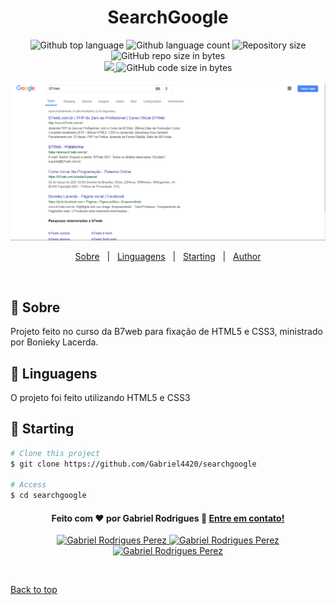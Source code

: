
<h1 align="center">SearchGoogle</h1>

<p align="center">
  <img alt="Github top language" src="https://img.shields.io/github/languages/top/Gabriel4420/searchgoogle?color=56BEB8">

  <img alt="Github language count" src="https://img.shields.io/github/languages/count/Gabriel4420/searchgoogle?color=56BEB8">

  <img alt="Repository size" src="https://img.shields.io/github/repo-size/Gabriel4420/searchgoogle?color=56BEB8">

  
  <img alt="GitHub repo size in bytes" src="https://img.shields.io/github/repo-size/Gabriel4420/searchgoogle?color=green">
  
  <br>
  
  <a href="https://www.codacy.com/manual/Gabriel4420/searchgoogle?utm_source=github.com&amp;utm_medium=referral&amp;utm_content=Gabriel4420/searchgoogle&amp;utm_campaign=Badge_Grade">
    <img src="https://app.codacy.com/project/badge/Grade/6dd6b46abeb14e99935a2b9ac5c6ede2"/>
  </a>
  
  <img alt="GitHub code size in bytes" src="https://img.shields.io/github/last-commit/Gabriel4420/searchgoogle">

</p>

<p align="center">
  <img alt="Gif da Aplicação" src="src/assets/HomeApp.png" />
</p>

<p align="center">
  <a href="#dart-about">Sobre</a> &#xa0; | &#xa0; 
  <a href="#rocket-technologies">Linguagens</a> &#xa0; | &#xa0;
  <a href="#checkered_flag-starting">Starting</a> &#xa0; | &#xa0;
  <a href="https://github.com/gabriel4420" target="_blank">Author</a>
</p>

<br>

## :dart: Sobre ##

Projeto feito no curso da B7web para fixação de HTML5 e CSS3, ministrado por Bonieky Lacerda.



## :rocket: Linguagens ##

O projeto foi feito utilizando HTML5 e CSS3

## :checkered_flag: Starting ##

```bash
# Clone this project
$ git clone https://github.com/Gabriel4420/searchgoogle

# Access
$ cd searchgoogle
```


<h4 align="center">
  Feito com ❤️ por Gabriel Rodrigues 👋️ <a href="mailto:gabriel_rodrigues_perez@hotmail.com">Entre em contato!</a>
</h4>

<p align="center">

  <a href="https://www.linkedin.com/in/gabriel-rodrigues-perez-2069b072/">
    <img alt="Gabriel Rodrigues Perez" src="https://img.shields.io/badge/LinkedIn-Gabriel_Rodrigues-0e76a8?style=flat&logoColor=white&logo=linkedin">
  </a>
  <a href="https://www.facebook.com/gabriel.rodrigues.perez">
    <img alt="Gabriel Rodrigues Perez" src="https://img.shields.io/badge/Facebook-Gabriel_Rodrigues-1778F2?style=flat&logoColor=white&logo=facebook">
  </a>
  <a href="https://www.instagram.com/gabriel_rodrigues_perez/">
    <img alt="Gabriel Rodrigues Perez" src="https://img.shields.io/badge/Instagram-@gabriel4420-833AB4?style=flat&logoColor=white&logo=instagram">
  </a>
  
  
</p>

&#xa0;

<a href="#top">Back to top</a>
